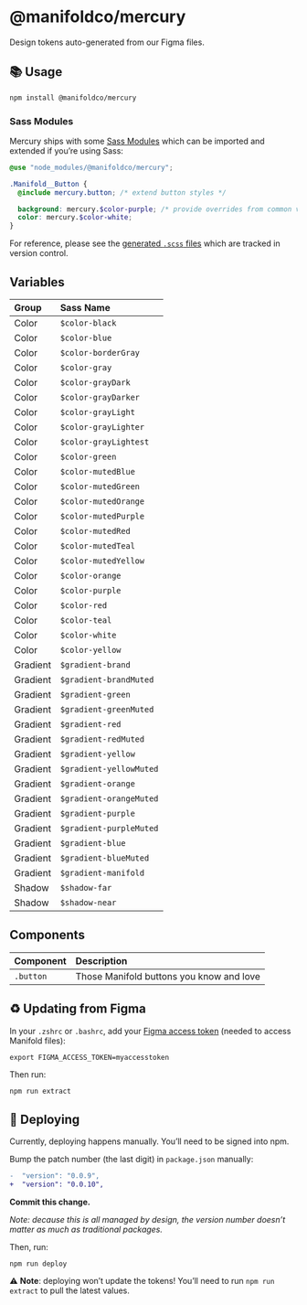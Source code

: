 # @manifoldco/mercury

Design tokens auto-generated from our Figma files.

## 📚 Usage

```bash
npm install @manifoldco/mercury
```

### Sass Modules

Mercury ships with some [Sass Modules][sass-modules] which can be imported and extended if you’re
using Sass:

```scss
@use "node_modules/@manifoldco/mercury";

.Manifold__Button {
  @include mercury.button; /* extend button styles */

  background: mercury.$color-purple; /* provide overrides from common variables */
  color: mercury.$color-white;
}
```

For reference, please see the [generated `.scss` files](./dist) which are tracked in version
control.

## Variables

| Group    | Sass Name               |
| :------- | :---------------------- |
| Color    | `$color-black`          |
| Color    | `$color-blue`           |
| Color    | `$color-borderGray`     |
| Color    | `$color-gray`           |
| Color    | `$color-grayDark`       |
| Color    | `$color-grayDarker`     |
| Color    | `$color-grayLight`      |
| Color    | `$color-grayLighter`    |
| Color    | `$color-grayLightest`   |
| Color    | `$color-green`          |
| Color    | `$color-mutedBlue`      |
| Color    | `$color-mutedGreen`     |
| Color    | `$color-mutedOrange`    |
| Color    | `$color-mutedPurple`    |
| Color    | `$color-mutedRed`       |
| Color    | `$color-mutedTeal`      |
| Color    | `$color-mutedYellow`    |
| Color    | `$color-orange`         |
| Color    | `$color-purple`         |
| Color    | `$color-red`            |
| Color    | `$color-teal`           |
| Color    | `$color-white`          |
| Color    | `$color-yellow`         |
| Gradient | `$gradient-brand`       |
| Gradient | `$gradient-brandMuted`  |
| Gradient | `$gradient-green`       |
| Gradient | `$gradient-greenMuted`  |
| Gradient | `$gradient-red`         |
| Gradient | `$gradient-redMuted`    |
| Gradient | `$gradient-yellow`      |
| Gradient | `$gradient-yellowMuted` |
| Gradient | `$gradient-orange`      |
| Gradient | `$gradient-orangeMuted` |
| Gradient | `$gradient-purple`      |
| Gradient | `$gradient-purpleMuted` |
| Gradient | `$gradient-blue`        |
| Gradient | `$gradient-blueMuted`   |
| Gradient | `$gradient-manifold`    |
| Shadow   | `$shadow-far`           |
| Shadow   | `$shadow-near`          |

## Components

| Component | Description                              |
| :-------- | :--------------------------------------- |
| `.button` | Those Manifold buttons you know and love |

## ♻️ Updating from Figma

In your `.zshrc` or `.bashrc`, add your [Figma access token][figma] (needed to access Manifold
files):

```
export FIGMA_ACCESS_TOKEN=myaccesstoken
```

Then run:

```bash
npm run extract
```

## 🚀 Deploying

Currently, deploying happens manually. You’ll need to be signed into npm.

Bump the patch number (the last digit) in `package.json` manually:

```diff
-  "version": "0.0.9",
+  "version": "0.0.10",
```

**Commit this change.**

_Note: decause this is all managed by design, the version number doesn’t matter as much as
traditional packages._

Then, run:

```
npm run deploy
```

⚠️ **Note**: deploying won’t update the tokens! You’ll need to run `npm run extract` to pull the
latest values.

[figma]: https://www.figma.com/developers/api#access-tokens
[sass-modules]: https://sass-lang.com/blog/the-module-system-is-launched
